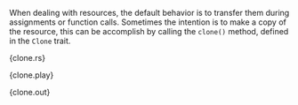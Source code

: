 When dealing with resources, the default behavior is to transfer them during
assignments or function calls. Sometimes the intention is to make a copy of the
resource, this can be accomplish by calling the `clone()` method, defined in
the `Clone` trait.

{clone.rs}

{clone.play}

{clone.out}
